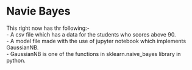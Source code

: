 # Navie Bayes
This right now has thr following:- <br>
     - A csv file which has a data for the students who scores above 90.<br>
     - A model file made with the use of jupyter notebook which implements GaussianNB.<br>
     - GaussianNB is one of the functions in sklearn.naive_bayes library in python.<br>